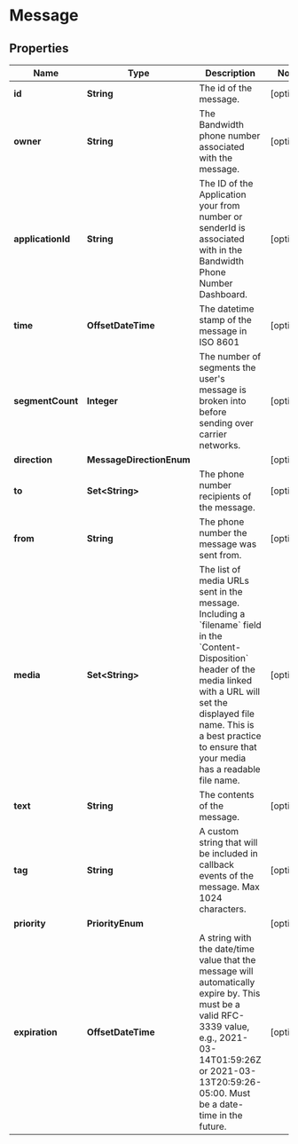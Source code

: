 

# Message


## Properties

| Name | Type | Description | Notes |
|------------ | ------------- | ------------- | -------------|
|**id** | **String** | The id of the message. |  [optional] |
|**owner** | **String** | The Bandwidth phone number associated with the message. |  [optional] |
|**applicationId** | **String** | The ID of the Application your from number or senderId is associated with in the Bandwidth Phone Number Dashboard. |  [optional] |
|**time** | **OffsetDateTime** | The datetime stamp of the message in ISO 8601 |  [optional] |
|**segmentCount** | **Integer** | The number of segments the user&#39;s message is broken into before sending over carrier networks. |  [optional] |
|**direction** | **MessageDirectionEnum** |  |  [optional] |
|**to** | **Set&lt;String&gt;** | The phone number recipients of the message. |  [optional] |
|**from** | **String** | The phone number the message was sent from. |  [optional] |
|**media** | **Set&lt;String&gt;** | The list of media URLs sent in the message. Including a &#x60;filename&#x60; field in the &#x60;Content-Disposition&#x60; header of the media linked with a URL will set the displayed file name. This is a best practice to ensure that your media has a readable file name. |  [optional] |
|**text** | **String** | The contents of the message. |  [optional] |
|**tag** | **String** | A custom string that will be included in callback events of the message. Max 1024 characters. |  [optional] |
|**priority** | **PriorityEnum** |  |  [optional] |
|**expiration** | **OffsetDateTime** | A string with the date/time value that the message will automatically expire by. This must be a valid RFC-3339 value, e.g., 2021-03-14T01:59:26Z or 2021-03-13T20:59:26-05:00. Must be a date-time in the future. |  [optional] |




